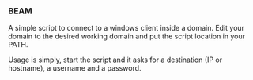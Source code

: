 ### BEAM ###

A simple script to connect to a windows client inside a domain.
Edit your domain to the desired working domain and put the script location in your PATH.

Usage is simply, start the script and it asks for a destination (IP or hostname), a username and a password.
